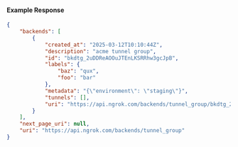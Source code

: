 <!-- Code generated for API Clients. DO NOT EDIT. -->

#### Example Response

```json
{
	"backends": [
		{
			"created_at": "2025-03-12T10:10:44Z",
			"description": "acme tunnel group",
			"id": "bkdtg_2uDDReAOOuJTEnLKSRRhw3gcJpB",
			"labels": {
				"baz": "qux",
				"foo": "bar"
			},
			"metadata": "{\"environment\": \"staging\"}",
			"tunnels": [],
			"uri": "https://api.ngrok.com/backends/tunnel_group/bkdtg_2uDDReAOOuJTEnLKSRRhw3gcJpB"
		}
	],
	"next_page_uri": null,
	"uri": "https://api.ngrok.com/backends/tunnel_group"
}
```

